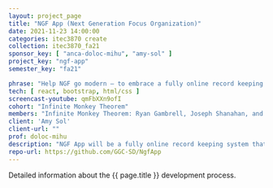 ```yaml
---
layout: project_page
title: "NGF App (Next Generation Focus Organization)"
date: 2021-11-23 14:00:00
categories: itec3870 create
collection: itec3870_fa21
sponsor_key: [ "anca-doloc-mihu", "amy-sol" ]
project_key: "ngf-app"
semester_key: "fa21"

phrase: "Help NGF go modern – to embrace a fully online record keeping system for students, families, volunteers and staff"
tech: [ react, bootstrap, html/css ]
screencast-youtube: qmFbXXn9ofI
cohort: "Infinite Monkey Theorem"
members: "Infinite Monkey Theorem: Ryan Gambrell, Joseph Shanahan, and Adrian Argueta"
client: 'Amy Sol'
client-url: ""
prof: doloc-mihu
description: "NGF App will be a fully online record keeping system that will enable the many students, families, volunteers, part-time employees, and board members to have access through the web. This will allow individuals, via an account system, to add and update their own records, as well as give administrators the ability to manage the records of everyone in the system."
repo-url: https://github.com/GGC-SD/NgfApp
---
```


Detailed information about the {{ page.title }} development process.

<!-- lightgallery -->
<script src="https://code.jquery.com/jquery-2.2.4.min.js"></script>
<script src="https://cdn.jsdelivr.net/lightgallery/1.3.7/js/lightgallery.min.js"></script>
<script src="https://cdn.jsdelivr.net/g/lg-zoom"></script>

<script type="text/javascript">
    $(document).ready(function() {
    $("body").lightGallery({
    zoom: true,
    selector: 'a#lightgallery',
    selectWithin: 'body'
    });
    });
</script>

[ggc]: http://www.ggc.edu
[gunay-ggc]: http://www.ggc.edu/about-ggc/directory/cengiz-gunay
[doloc-ggc]: http://www.ggc.edu/about-ggc/directory/anca-doloc-mihu

